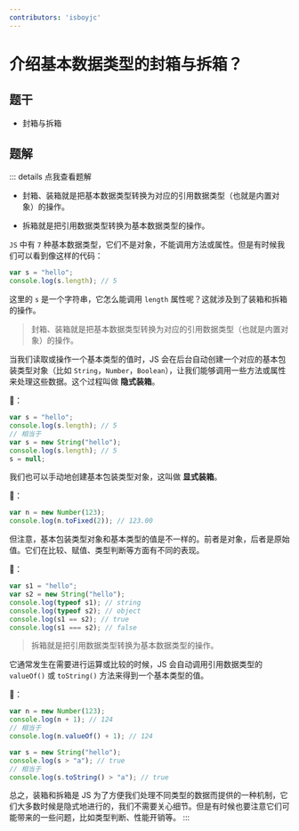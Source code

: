 ```yaml
---
contributors: 'isboyjc'
---
```


# 介绍基本数据类型的封箱与拆箱？

## 题干

- 封箱与拆箱

## 题解

::: details 点我查看题解

- 封箱、装箱就是把基本数据类型转换为对应的引用数据类型（也就是内置对象）的操作。

- 拆箱就是把引用数据类型转换为基本数据类型的操作。



`JS` 中有 `7` 种基本数据类型，它们不是对象，不能调用方法或属性。但是有时候我们可以看到像这样的代码：

```js
var s = "hello";
console.log(s.length); // 5
```

这里的 `s` 是一个字符串，它怎么能调用 `length` 属性呢？这就涉及到了装箱和拆箱的操作。

> 封箱、装箱就是把基本数据类型转换为对应的引用数据类型（也就是内置对象）的操作。

当我们读取或操作一个基本类型的值时，JS 会在后台自动创建一个对应的基本包装类型对象（比如 `String`，`Number`，`Boolean`），让我们能够调用一些方法或属性来处理这些数据。这个过程叫做 **隐式装箱**。


🌰：
```js
var s = "hello";
console.log(s.length); // 5
// 相当于
var s = new String("hello");
console.log(s.length); // 5
s = null;
```

我们也可以手动地创建基本包装类型对象，这叫做 **显式装箱**。

🌰：

```js
var n = new Number(123);
console.log(n.toFixed(2)); // 123.00
```

但注意，基本包装类型对象和基本类型的值是不一样的。前者是对象，后者是原始值。它们在比较、赋值、类型判断等方面有不同的表现。

🌰：

```js
var s1 = "hello";
var s2 = new String("hello");
console.log(typeof s1); // string
console.log(typeof s2); // object
console.log(s1 == s2); // true
console.log(s1 === s2); // false
```

> 拆箱就是把引用数据类型转换为基本数据类型的操作。

它通常发生在需要进行运算或比较的时候，JS 会自动调用引用数据类型的 `valueOf()` 或 `toString()` 方法来得到一个基本类型的值。

🌰：

```js
var n = new Number(123);
console.log(n + 1); // 124
// 相当于
console.log(n.valueOf() + 1); // 124

var s = new String("hello");
console.log(s > "a"); // true
// 相当于
console.log(s.toString() > "a"); // true
```

总之，装箱和拆箱是 JS 为了方便我们处理不同类型的数据而提供的一种机制，它们大多数时候是隐式地进行的，我们不需要关心细节。但是有时候也要注意它们可能带来的一些问题，比如类型判断、性能开销等。
:::

